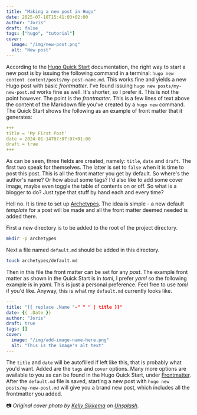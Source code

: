 ```yaml
---
title: "Making a new post in Hugo"
date: 2025-07-18T15:41:03+02:00
author: "Joris"
draft: false
tags: ["hugo", "tutorial"]
cover:
  image: "/img/new-post.png"
  alt: "New post"
---
```


According to the [Hugo Quick Start](https://gohugo.io/getting-started/quick-start/) documentation, the right way to start a new post is by issuing the following command in a terminal: `hugo new content content/posts/my-post-name.md`. This works fine and yields a new Hugo post with basic _frontmatter_. I've found issuing `hugo new posts/my-new-post.md` works fine as well. It's shorter, so I prefer it. This is not the point however. The point is the _frontmatter_. This is a few lines of text above the content of the Markdown file you've created by a `hugo new` command. The Quick Start shows the following as an example of front matter that it generates:

```yaml
+++
title = 'My First Post'
date = 2024-01-14T07:07:07+01:00
draft = true
+++
```

As can be seen, three fields are created, namely: `title`, `date` and `draft`. The first two speak for themselves. The latter is set to `false` when it is time to post this post. This is all the front matter you get by default. So where's the author's name? Or how about some tags? I'd also like to add some cover image, maybe even toggle the table of contents on or off. So what is a blogger to do? Just type that stuff by hand each and every time?

Hell no. It is time to set up [Archetypes](https://gohugo.io/content-management/archetypes/). The idea is simple - a new default _template_ for a post will be made and all the front matter deemed needed is added there.

First a new directory is to be added to the root of the project directory.
 
```bash
mkdir -p archetypes
```

Next a file named `default.md` should be added in this directory.

```bash
touch archetypes/default.md
```

Then in this file the front matter can be set for any _post_.  The example front matter as shown in the Quick Start is in _toml_, I prefer _yaml_ so the following example is in _yaml_. This is just a personal preference. Feel free to use _toml_ if you'd like. Anyway, this is what my `default.md` currently looks like.

```yaml
---
title: "{{ replace .Name "-" " " | title }}"
date: {{ .Date }}
author: "Joris"
draft: true
tags: []
cover:
  image: "/img/add-image-name-here.png"
  alt: "This is the image's alt text"
---
```

The `title` and `date` will be autofilled if left like this, that is probably what you'd want. Added are the `tags` and `cover` options. Many more options are available to you as can be found in the Hugo Quick Start, under [Frontmatter](https://gohugo.io/content-management/front-matter/). After the `default.md` file is saved, starting a new post with `hugo new posts/my-new-post.md` will give you a brand new post, which includes all the frontmatter you added.

📷 _Original cover photo by [Kelly Sikkema](https://unsplash.com/photos/a-woman-holding-a-cup-of-coffee-next-to-a-notepad--YP-I0r2mk0) on [Unsplash](https://unsplash.com)._

